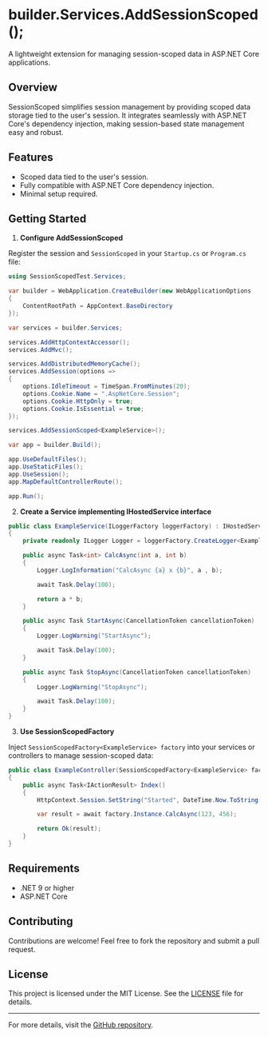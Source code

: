 ﻿# builder.Services.AddSessionScoped<T>();

A lightweight extension for managing session-scoped data in ASP.NET Core applications.

## Overview

SessionScoped simplifies session management by providing scoped data storage tied to the user's session. It integrates seamlessly with ASP.NET Core's dependency injection, making session-based state management easy and robust.

## Features

- Scoped data tied to the user's session.
- Fully compatible with ASP.NET Core dependency injection.
- Minimal setup required.

## Getting Started

1. **Configure AddSessionScoped**

Register the session and `SessionScoped` in your `Startup.cs` or `Program.cs` file:

```csharp
using SessionScopedTest.Services;

var builder = WebApplication.CreateBuilder(new WebApplicationOptions
{
	ContentRootPath = AppContext.BaseDirectory
});

var services = builder.Services;

services.AddHttpContextAccessor();
services.AddMvc();

services.AddDistributedMemoryCache();
services.AddSession(options =>
{
	options.IdleTimeout = TimeSpan.FromMinutes(20);
	options.Cookie.Name = ".AspNetCore.Session";
	options.Cookie.HttpOnly = true;
	options.Cookie.IsEssential = true;
});

services.AddSessionScoped<ExampleService>();

var app = builder.Build();

app.UseDefaultFiles();
app.UseStaticFiles();
app.UseSession();
app.MapDefaultControllerRoute();

app.Run();
```

2. **Create a Service implementing IHostedService interface**

```csharp
public class ExampleService(ILoggerFactory loggerFactory) : IHostedService
{
	private readonly ILogger Logger = loggerFactory.CreateLogger<ExampleService>();

	public async Task<int> CalcAsync(int a, int b)
	{
		Logger.LogInformation("CalcAsync {a} x {b}", a , b);

		await Task.Delay(100);

		return a * b;
	}

	public async Task StartAsync(CancellationToken cancellationToken)
	{
		Logger.LogWarning("StartAsync");

		await Task.Delay(100);
	}

	public async Task StopAsync(CancellationToken cancellationToken)
	{
		Logger.LogWarning("StopAsync");

		await Task.Delay(100);
	}
}
```

3. **Use SessionScopedFactory<T>**

Inject `SessionScopedFactory<ExampleService> factory` into your services or controllers to manage session-scoped data:

```csharp
public class ExampleController(SessionScopedFactory<ExampleService> factory) : ControllerBase
{
	public async Task<IActionResult> Index()
	{
		HttpContext.Session.SetString("Started", DateTime.Now.ToString());

		var result = await factory.Instance.CalcAsync(123, 456);

		return Ok(result);
	}
}
```

## Requirements

- .NET 9 or higher
- ASP.NET Core

## Contributing

Contributions are welcome! Feel free to fork the repository and submit a pull request.

## License

This project is licensed under the MIT License. See the [LICENSE](https://github.com/alphons/SessionScopedExtension/blob/master/LICENSE) file for details.

---

For more details, visit the [GitHub repository](https://github.com/alphons/SessionScopedExtension/tree/master/SessionScoped).
